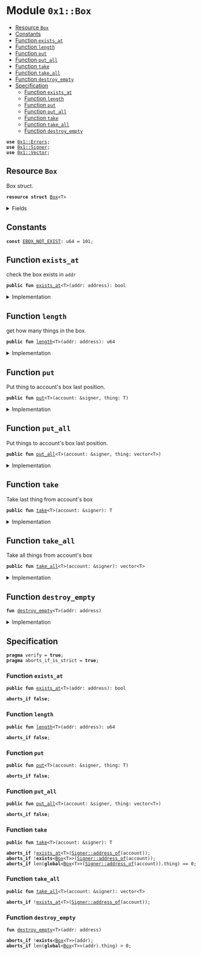 
<a name="0x1_Box"></a>

# Module `0x1::Box`



-  [Resource `Box`](#0x1_Box_Box)
-  [Constants](#@Constants_0)
-  [Function `exists_at`](#0x1_Box_exists_at)
-  [Function `length`](#0x1_Box_length)
-  [Function `put`](#0x1_Box_put)
-  [Function `put_all`](#0x1_Box_put_all)
-  [Function `take`](#0x1_Box_take)
-  [Function `take_all`](#0x1_Box_take_all)
-  [Function `destroy_empty`](#0x1_Box_destroy_empty)
-  [Specification](#@Specification_1)
    -  [Function `exists_at`](#@Specification_1_exists_at)
    -  [Function `length`](#@Specification_1_length)
    -  [Function `put`](#@Specification_1_put)
    -  [Function `put_all`](#@Specification_1_put_all)
    -  [Function `take`](#@Specification_1_take)
    -  [Function `take_all`](#@Specification_1_take_all)
    -  [Function `destroy_empty`](#@Specification_1_destroy_empty)


<pre><code><b>use</b> <a href="Errors.md#0x1_Errors">0x1::Errors</a>;
<b>use</b> <a href="Signer.md#0x1_Signer">0x1::Signer</a>;
<b>use</b> <a href="Vector.md#0x1_Vector">0x1::Vector</a>;
</code></pre>



<a name="0x1_Box_Box"></a>

## Resource `Box`

Box struct.


<pre><code><b>resource</b> <b>struct</b> <a href="Box.md#0x1_Box">Box</a>&lt;T&gt;
</code></pre>



<details>
<summary>Fields</summary>


<dl>
<dt>
<code>thing: vector&lt;T&gt;</code>
</dt>
<dd>
 thing in the box.
</dd>
</dl>


</details>

<a name="@Constants_0"></a>

## Constants


<a name="0x1_Box_EBOX_NOT_EXIST"></a>



<pre><code><b>const</b> <a href="Box.md#0x1_Box_EBOX_NOT_EXIST">EBOX_NOT_EXIST</a>: u64 = 101;
</code></pre>



<a name="0x1_Box_exists_at"></a>

## Function `exists_at`

check the box exists in <code>addr</code>


<pre><code><b>public</b> <b>fun</b> <a href="Box.md#0x1_Box_exists_at">exists_at</a>&lt;T&gt;(addr: address): bool
</code></pre>



<details>
<summary>Implementation</summary>


<pre><code><b>public</b> <b>fun</b> <a href="Box.md#0x1_Box_exists_at">exists_at</a>&lt;T&gt;(addr: address): bool{
    <b>exists</b>&lt;<a href="Box.md#0x1_Box">Box</a>&lt;T&gt;&gt;(addr)
}
</code></pre>



</details>

<a name="0x1_Box_length"></a>

## Function `length`

get how many things in the box.


<pre><code><b>public</b> <b>fun</b> <a href="Box.md#0x1_Box_length">length</a>&lt;T&gt;(addr: address): u64
</code></pre>



<details>
<summary>Implementation</summary>


<pre><code><b>public</b> <b>fun</b> <a href="Box.md#0x1_Box_length">length</a>&lt;T&gt;(addr: address): u64 <b>acquires</b> <a href="Box.md#0x1_Box">Box</a>{
    <b>if</b> (<a href="Box.md#0x1_Box_exists_at">exists_at</a>&lt;T&gt;(addr)) {
        <b>let</b> box = borrow_global&lt;<a href="Box.md#0x1_Box">Box</a>&lt;T&gt;&gt;(addr);
        <a href="Vector.md#0x1_Vector_length">Vector::length</a>(&box.thing)
    }<b>else</b>{
       0
    }
}
</code></pre>



</details>

<a name="0x1_Box_put"></a>

## Function `put`

Put thing to account's box last position.


<pre><code><b>public</b> <b>fun</b> <a href="Box.md#0x1_Box_put">put</a>&lt;T&gt;(account: &signer, thing: T)
</code></pre>



<details>
<summary>Implementation</summary>


<pre><code><b>public</b> <b>fun</b> <a href="Box.md#0x1_Box_put">put</a>&lt;T&gt;(account: &signer, thing: T) <b>acquires</b> <a href="Box.md#0x1_Box">Box</a>{
    <b>let</b> addr = <a href="Signer.md#0x1_Signer_address_of">Signer::address_of</a>(account);
    <b>if</b> (<a href="Box.md#0x1_Box_exists_at">exists_at</a>&lt;T&gt;(addr)) {
        <b>let</b> box = borrow_global_mut&lt;<a href="Box.md#0x1_Box">Box</a>&lt;T&gt;&gt;(addr);
        <a href="Vector.md#0x1_Vector_push_back">Vector::push_back</a>(&<b>mut</b> box.thing, thing);
    }<b>else</b>{
        move_to(account, <a href="Box.md#0x1_Box">Box</a>&lt;T&gt;{thing: <a href="Vector.md#0x1_Vector_singleton">Vector::singleton</a>(thing)})
    }
}
</code></pre>



</details>

<a name="0x1_Box_put_all"></a>

## Function `put_all`

Put things to account's box last position.


<pre><code><b>public</b> <b>fun</b> <a href="Box.md#0x1_Box_put_all">put_all</a>&lt;T&gt;(account: &signer, thing: vector&lt;T&gt;)
</code></pre>



<details>
<summary>Implementation</summary>


<pre><code><b>public</b> <b>fun</b> <a href="Box.md#0x1_Box_put_all">put_all</a>&lt;T&gt;(account: &signer, thing: vector&lt;T&gt;) <b>acquires</b> <a href="Box.md#0x1_Box">Box</a>{
    <b>let</b> addr = <a href="Signer.md#0x1_Signer_address_of">Signer::address_of</a>(account);
    <b>if</b> (<a href="Box.md#0x1_Box_exists_at">exists_at</a>&lt;T&gt;(addr)) {
        <b>let</b> box = borrow_global_mut&lt;<a href="Box.md#0x1_Box">Box</a>&lt;T&gt;&gt;(addr);
        <a href="Vector.md#0x1_Vector_append">Vector::append</a>(&<b>mut</b> box.thing, thing);
    }<b>else</b>{
        move_to(account, <a href="Box.md#0x1_Box">Box</a>&lt;T&gt;{thing})
    }
}
</code></pre>



</details>

<a name="0x1_Box_take"></a>

## Function `take`

Take last thing from account's box


<pre><code><b>public</b> <b>fun</b> <a href="Box.md#0x1_Box_take">take</a>&lt;T&gt;(account: &signer): T
</code></pre>



<details>
<summary>Implementation</summary>


<pre><code><b>public</b> <b>fun</b> <a href="Box.md#0x1_Box_take">take</a>&lt;T&gt;(account: &signer): T <b>acquires</b> <a href="Box.md#0x1_Box">Box</a>{
    <b>let</b> addr = <a href="Signer.md#0x1_Signer_address_of">Signer::address_of</a>(account);
    <b>assert</b>(<a href="Box.md#0x1_Box_exists_at">exists_at</a>&lt;T&gt;(addr), <a href="Errors.md#0x1_Errors_invalid_state">Errors::invalid_state</a>(<a href="Box.md#0x1_Box_EBOX_NOT_EXIST">EBOX_NOT_EXIST</a>));
    <b>let</b> box = borrow_global_mut&lt;<a href="Box.md#0x1_Box">Box</a>&lt;T&gt;&gt;(addr);
    <b>let</b> thing = <a href="Vector.md#0x1_Vector_pop_back">Vector::pop_back</a>(&<b>mut</b> box.thing);
    <b>if</b> (<a href="Vector.md#0x1_Vector_is_empty">Vector::is_empty</a>(&box.thing)){
        <a href="Box.md#0x1_Box_destroy_empty">destroy_empty</a>&lt;T&gt;(addr);
    };
    thing
}
</code></pre>



</details>

<a name="0x1_Box_take_all"></a>

## Function `take_all`

Take all things from account's box


<pre><code><b>public</b> <b>fun</b> <a href="Box.md#0x1_Box_take_all">take_all</a>&lt;T&gt;(account: &signer): vector&lt;T&gt;
</code></pre>



<details>
<summary>Implementation</summary>


<pre><code><b>public</b> <b>fun</b> <a href="Box.md#0x1_Box_take_all">take_all</a>&lt;T&gt;(account: &signer): vector&lt;T&gt; <b>acquires</b> <a href="Box.md#0x1_Box">Box</a>{
    <b>let</b> addr = <a href="Signer.md#0x1_Signer_address_of">Signer::address_of</a>(account);
    <b>assert</b>(<a href="Box.md#0x1_Box_exists_at">exists_at</a>&lt;T&gt;(addr), <a href="Errors.md#0x1_Errors_invalid_state">Errors::invalid_state</a>(<a href="Box.md#0x1_Box_EBOX_NOT_EXIST">EBOX_NOT_EXIST</a>));
    <b>let</b> <a href="Box.md#0x1_Box">Box</a>{ thing } = move_from&lt;<a href="Box.md#0x1_Box">Box</a>&lt;T&gt;&gt;(addr);
    thing
}
</code></pre>



</details>

<a name="0x1_Box_destroy_empty"></a>

## Function `destroy_empty`



<pre><code><b>fun</b> <a href="Box.md#0x1_Box_destroy_empty">destroy_empty</a>&lt;T&gt;(addr: address)
</code></pre>



<details>
<summary>Implementation</summary>


<pre><code><b>fun</b> <a href="Box.md#0x1_Box_destroy_empty">destroy_empty</a>&lt;T&gt;(addr: address) <b>acquires</b> <a href="Box.md#0x1_Box">Box</a>{
    <b>let</b> <a href="Box.md#0x1_Box">Box</a>{ thing } = move_from&lt;<a href="Box.md#0x1_Box">Box</a>&lt;T&gt;&gt;(addr);
    <a href="Vector.md#0x1_Vector_destroy_empty">Vector::destroy_empty</a>(thing);
}
</code></pre>



</details>

<a name="@Specification_1"></a>

## Specification



<pre><code><b>pragma</b> verify = <b>true</b>;
<b>pragma</b> aborts_if_is_strict = <b>true</b>;
</code></pre>



<a name="@Specification_1_exists_at"></a>

### Function `exists_at`


<pre><code><b>public</b> <b>fun</b> <a href="Box.md#0x1_Box_exists_at">exists_at</a>&lt;T&gt;(addr: address): bool
</code></pre>




<pre><code><b>aborts_if</b> <b>false</b>;
</code></pre>



<a name="@Specification_1_length"></a>

### Function `length`


<pre><code><b>public</b> <b>fun</b> <a href="Box.md#0x1_Box_length">length</a>&lt;T&gt;(addr: address): u64
</code></pre>




<pre><code><b>aborts_if</b> <b>false</b>;
</code></pre>



<a name="@Specification_1_put"></a>

### Function `put`


<pre><code><b>public</b> <b>fun</b> <a href="Box.md#0x1_Box_put">put</a>&lt;T&gt;(account: &signer, thing: T)
</code></pre>




<pre><code><b>aborts_if</b> <b>false</b>;
</code></pre>



<a name="@Specification_1_put_all"></a>

### Function `put_all`


<pre><code><b>public</b> <b>fun</b> <a href="Box.md#0x1_Box_put_all">put_all</a>&lt;T&gt;(account: &signer, thing: vector&lt;T&gt;)
</code></pre>




<pre><code><b>aborts_if</b> <b>false</b>;
</code></pre>



<a name="@Specification_1_take"></a>

### Function `take`


<pre><code><b>public</b> <b>fun</b> <a href="Box.md#0x1_Box_take">take</a>&lt;T&gt;(account: &signer): T
</code></pre>




<pre><code><b>aborts_if</b> !<a href="Box.md#0x1_Box_exists_at">exists_at</a>&lt;T&gt;(<a href="Signer.md#0x1_Signer_address_of">Signer::address_of</a>(account));
<b>aborts_if</b> !<b>exists</b>&lt;<a href="Box.md#0x1_Box">Box</a>&lt;T&gt;&gt;(<a href="Signer.md#0x1_Signer_address_of">Signer::address_of</a>(account));
<b>aborts_if</b> len(<b>global</b>&lt;<a href="Box.md#0x1_Box">Box</a>&lt;T&gt;&gt;(<a href="Signer.md#0x1_Signer_address_of">Signer::address_of</a>(account)).thing) == 0;
</code></pre>



<a name="@Specification_1_take_all"></a>

### Function `take_all`


<pre><code><b>public</b> <b>fun</b> <a href="Box.md#0x1_Box_take_all">take_all</a>&lt;T&gt;(account: &signer): vector&lt;T&gt;
</code></pre>




<pre><code><b>aborts_if</b> !<a href="Box.md#0x1_Box_exists_at">exists_at</a>&lt;T&gt;(<a href="Signer.md#0x1_Signer_address_of">Signer::address_of</a>(account));
</code></pre>



<a name="@Specification_1_destroy_empty"></a>

### Function `destroy_empty`


<pre><code><b>fun</b> <a href="Box.md#0x1_Box_destroy_empty">destroy_empty</a>&lt;T&gt;(addr: address)
</code></pre>




<pre><code><b>aborts_if</b> !<b>exists</b>&lt;<a href="Box.md#0x1_Box">Box</a>&lt;T&gt;&gt;(addr);
<b>aborts_if</b> len(<b>global</b>&lt;<a href="Box.md#0x1_Box">Box</a>&lt;T&gt;&gt;(addr).thing) &gt; 0;
</code></pre>
